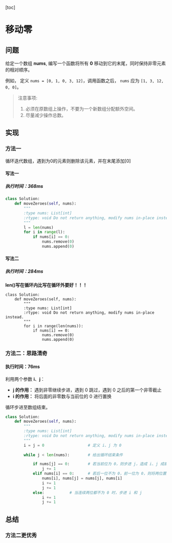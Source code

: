 [toc]
# 移动零
## 问题
给定一个数组 **nums**, 编写一个函数将所有 **0** 移动到它的末尾，同时保持非零元素的相对顺序。

例如， 定义 `nums = [0, 1, 0, 3, 12]`，调用函数之后， `nums` 应为 `[1, 3, 12, 0, 0]`。


> 注意事项:
> 1. 必须在原数组上操作，不要为一个新数组分配额外空间。
> 2. 尽量减少操作总数。

## 实现
### 方法一
循环迭代数组，遇到为0的元素则删除该元素，并在末尾添加[0]

#### 写法一
##### 执行时间：368ms
```python
class Solution:
    def moveZeroes(self, nums):
        """
        :type nums: List[int]
        :rtype: void Do not return anything, modify nums in-place instead.ss
        """
        l = len(nums)
        for i in range(l):
            if nums[i] == 0:
                nums.remove(0)
                nums.append(0)
```

#### 写法二
##### 执行时间：284ms
**len()写在循环内比写在循环外要好！！！**
```
class Solution:
    def moveZeroes(self, nums):
        """
        :type nums: List[int]
        :rtype: void Do not return anything, modify nums in-place instead.
        """
        for i in range(len(nums)):
            if nums[i] == 0:
                nums.remove(0)
                nums.append(0)
```

### 方法二：思路清奇
#### 执行时间：76ms

利用两个参数 **i**、**j**：

- **j 的作用：** 遇到非零继续步进，遇到 0 跳过，遇到 0 之后的第一个非零截止
- **i 的作用：** 将后面的非零数与当前位的 0 进行置换

循环步进至数组结束。


```python
class Solution:
    def moveZeroes(self, nums):
        """
        :type nums: List[int]
        :rtype: void Do not return anything, modify nums in-place instead.
        """
        i = j = 0                   # 定义 i、j 为 0
        
        while j < len(nums):        # 给出循环结束条件

            if nums[j] == 0:        # 若当前位为 0，则步进 j，造成 i、j 成前后关系  
                j += 1
            elif nums[i] == 0:      # 若后一位不为 0，前一位为 0，则将两位置换
                nums[i], nums[j] = nums[j], nums[i]
                i += 1
                j += 1
            else:           # 当连续两位都不为 0 时，步进 i 和 j
                i += 1      
                j += 1
```

## 总结
### 方法二更优秀